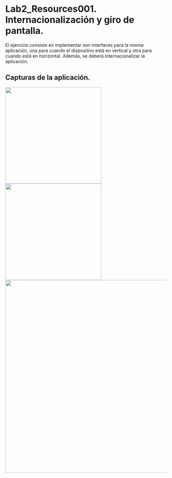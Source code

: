 # Lab2_Resources001. Internacionalización y giro de pantalla.
El ejercicio consiste en implementar son interfaces para la misma aplicación, una para cuando el dispositivo está en vertical y otra para cuando está en horizontal. Además, se deberá internacionalizar la aplicación.

## Capturas de la aplicación.
<img src="https://dl.dropboxusercontent.com/u/52992573/PGL/Lab2/Resources/Lab2_Resources001_1.png" width="300">

<img src="https://dl.dropboxusercontent.com/u/52992573/PGL/Lab2/Resources/Lab2_Resources001_2.png" width="300">

<img src="https://dl.dropboxusercontent.com/u/52992573/PGL/Lab2/Resources/Lab2_Resources001_3.png" width="600">
